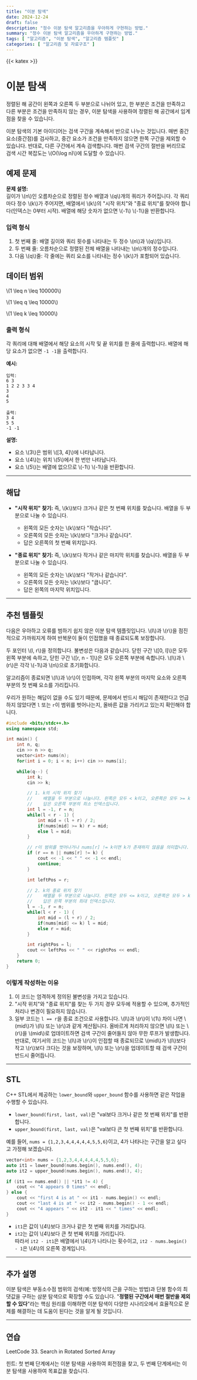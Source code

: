 ```yaml
---
title: "이분 탐색"
date: 2024-12-24
draft: false
description: "정수 이분 탐색 알고리즘을 우아하게 구현하는 방법."
summary: "정수 이분 탐색 알고리즘을 우아하게 구현하는 방법."
tags: [ "알고리즘", "이분 탐색", "알고리즘 템플릿" ]
categories: [ "알고리즘 및 자료구조" ]
---
```


{{< katex >}}

# 이분 탐색

정렬된 해 공간이 왼쪽과 오른쪽 두 부분으로 나뉘어 있고, 한 부분은 조건을 만족하고 다른 부분은 조건을 만족하지 않는 경우, 이분 탐색을 사용하여 정렬된 해 공간에서 임계점을 찾을 수 있습니다.

이분 탐색의 기본 아이디어는 검색 구간을 계속해서 반으로 나누는 것입니다. 매번 중간 요소(중간점)를 검사하고, 중간 요소가 조건을 만족하지 않으면 한쪽 구간을 제외할 수 있습니다. 반대로, 다른 구간에서 계속 검색합니다. 매번 검색 구간의 절반을 버리므로 검색 시간 복잡도는 \\(O(\log n)\\)에 도달할 수 있습니다.

## 예제 문제

**문제 설명:**  
길이가 \\(n\\)인 오름차순으로 정렬된 정수 배열과 \\(q\\)개의 쿼리가 주어집니다. 각 쿼리마다 정수 \\(k\\)가 주어지면, 배열에서 \\(k\\)의 "시작 위치"와 "종료 위치"를 찾아야 합니다(인덱스는 0부터 시작). 배열에 해당 숫자가 없으면 \\(-1\\) \\(-1\\)을 반환합니다.

### 입력 형식

1. 첫 번째 줄: 배열 길이와 쿼리 횟수를 나타내는 두 정수 \\(n\\)과 \\(q\\)입니다.
2. 두 번째 줄: 오름차순으로 정렬된 전체 배열을 나타내는 \\(n\\)개의 정수입니다.
3. 다음 \\(q\\)줄: 각 줄에는 쿼리 요소를 나타내는 정수 \\(k\\)가 포함되어 있습니다.

## 데이터 범위

\\(1 \leq n \leq 100000\\)

\\(1 \leq q \leq 10000\\)

\\(1 \leq k \leq 10000\\)

### 출력 형식

각 쿼리에 대해 배열에서 해당 요소의 시작 및 끝 위치를 한 줄에 출력합니다. 배열에 해당 요소가 없으면 `-1 -1`을 출력합니다.

**예시:**

```
입력:
6 3
1 2 2 3 3 4
3
4
5

출력:
3 4
5 5
-1 -1
```

**설명:**

- 요소 \\(3\\)은 범위 \\([3, 4]\\)에 나타납니다.
- 요소 \\(4\\)는 위치 \\(5\\)에서 한 번만 나타납니다.
- 요소 \\(5\\)는 배열에 없으므로 \\(-1\\) \\(-1\\)을 반환합니다.

---

## 해답

- **"시작 위치" 찾기:**
  즉, \\(k\\)보다 크거나 같은 첫 번째 위치를 찾습니다. 배열을 두 부분으로 나눌 수 있습니다.
    - 왼쪽의 모든 숫자는 \\(k\\)보다 "작습니다".
    - 오른쪽의 모든 숫자는 \\(k\\)보다 "크거나 같습니다".
    - 답은 오른쪽의 첫 번째 위치입니다.

- **"종료 위치" 찾기:**
  즉, \\(k\\)보다 작거나 같은 마지막 위치를 찾습니다. 배열을 두 부분으로 나눌 수 있습니다.
    - 왼쪽의 모든 숫자는 \\(k\\)보다 "작거나 같습니다".
    - 오른쪽의 모든 숫자는 \\(k\\)보다 "큽니다".
    - 답은 왼쪽의 마지막 위치입니다.

---

## 추천 템플릿

다음은 우아하고 오류를 범하기 쉽지 않은 이분 탐색 템플릿입니다. \\(l\\)과 \\(r\\)을 점진적으로 가까워지게 하여 반복문이 둘이 인접했을 때 종료되도록 보장합니다.

두 포인터 \\(l, r\\)을 정의합니다. 불변성은 다음과 같습니다. 닫힌 구간 \\([0, l]\\)은 모두 왼쪽 부분에 속하고, 닫힌 구간 \\([r, n - 1]\\)은 모두 오른쪽 부분에 속합니다. \\(l\\)과 \\(r\\)은 각각 \\(-1\\)과 \\(n\\)으로 초기화합니다.

알고리즘이 종료되면 \\(l\\)과 \\(r\\)이 인접하며, 각각 왼쪽 부분의 마지막 요소와 오른쪽 부분의 첫 번째 요소를 가리킵니다.

우리가 원하는 해답이 없을 수도 있기 때문에, 문제에서 반드시 해답이 존재한다고 언급하지 않았다면 `l` 또는 `r`이 범위를 벗어나는지, 올바른 값을 가리키고 있는지 확인해야 합니다.

```cpp
#include <bits/stdc++.h>
using namespace std;

int main() {
    int n, q;
    cin >> n >> q;
    vector<int> nums(n);
    for(int i = 0; i < n; i++) cin >> nums[i];

    while(q--) {
        int k;
        cin >> k;

        // 1. k의 시작 위치 찾기
        //    배열을 두 부분으로 나눕니다. 왼쪽은 모두 < k이고, 오른쪽은 모두 >= k입니다.
        //    답은 오른쪽 부분의 최소 인덱스입니다.
        int l = -1, r = n;
        while(l < r - 1) {
            int mid = (l + r) / 2;
            if(nums[mid] >= k) r = mid; 
            else l = mid;
        }

        // r이 범위를 벗어나거나 nums[r] != k이면 k가 존재하지 않음을 의미합니다.
        if (r == n || nums[r] != k) {
            cout << -1 << " " << -1 << endl;
            continue;
        }

        int leftPos = r;

        // 2. k의 종료 위치 찾기
        //    배열을 두 부분으로 나눕니다. 왼쪽은 모두 <= k이고, 오른쪽은 모두 > k입니다.
        //    답은 왼쪽 부분의 최대 인덱스입니다.
        l = -1, r = n;
        while(l < r - 1) {
            int mid = (l + r) / 2;
            if(nums[mid] <= k) l = mid;
            else r = mid;
        }

        int rightPos = l;
        cout << leftPos << " " << rightPos << endl;
    }
    return 0;
}
```

### 이렇게 작성하는 이유

1. 이 코드는 엄격하게 정의된 불변성을 가지고 있습니다.
2. "시작 위치"와 "종료 위치"를 찾는 두 가지 경우 모두에 적용할 수 있으며, 추가적인 처리나 변경이 필요하지 않습니다.
3. 일부 코드는 `l == r`을 종료 조건으로 사용합니다. \\(l\\)과 \\(r\\)이 \\(1\\) 차이 나면 \\(mid\\)가 \\(l\\) 또는 \\(r\\)과 같게 계산됩니다. 올바르게 처리하지 않으면 \\(l\\) 또는 \\(r\\)을 \\(mid\\)로 업데이트하면 검색 구간이 줄어들지 않아 무한 루프가 발생합니다. 반대로, 여기서의 코드는 \\(l\\)과 \\(r\\)이 인접할 때 종료되므로 \\(mid\\)가 \\(l\\)보다 작고 \\(r\\)보다 크다는 것을 보장하며, \\(l\\) 또는 \\(r\\)을 업데이트할 때 검색 구간이 반드시 줄어듭니다.

---

## STL

C++ STL에서 제공하는 `lower_bound`와 `upper_bound` 함수를 사용하면 같은 작업을 수행할 수 있습니다.

- `lower_bound(first, last, val)`은 "val보다 크거나 같은 첫 번째 위치"를 반환합니다.
- `upper_bound(first, last, val)`은 "val보다 큰 첫 번째 위치"를 반환합니다.

예를 들어, `nums = {1,2,3,4,4,4,4,4,5,5,6}`이고, 4가 나타나는 구간을 알고 싶다고 가정해 보겠습니다.

```cpp
vector<int> nums = {1,2,3,4,4,4,4,4,5,5,6};
auto it1 = lower_bound(nums.begin(), nums.end(), 4);
auto it2 = upper_bound(nums.begin(), nums.end(), 4);

if (it1 == nums.end() || *it1 != 4) {
    cout << "4 appears 0 times" << endl;
} else {
    cout << "first 4 is at " << it1 - nums.begin() << endl;
    cout << "last 4 is at " << it2 - nums.begin() - 1 << endl;
    cout << "4 appears " << it2 - it1 << " times" << endl;
}
```

- `it1`은 값이 \\(4\\)보다 크거나 같은 첫 번째 위치를 가리킵니다.
- `it2`는 값이 \\(4\\)보다 큰 첫 번째 위치를 가리킵니다.  
  따라서 `it2 - it1`은 배열에서 \\(4\\)가 나타나는 횟수이고, `it2 - nums.begin() - 1`은 \\(4\\)의 오른쪽 경계입니다.

---

## 추가 설명

이분 탐색은 부동소수점 범위의 검색(예: 방정식의 근을 구하는 방법)과 단봉 함수의 최댓값을 구하는 삼분 탐색으로 확장할 수도 있습니다.
"**정렬된 구간에서 매번 절반을 제외할 수 있다**"라는 핵심 원리를 이해하면 이분 탐색이 다양한 시나리오에서 효율적으로 문제를 해결하는 데 도움이 된다는 것을 알게 될 것입니다.

---

## 연습

LeetCode 33. Search in Rotated Sorted Array

힌트: 첫 번째 단계에서는 이분 탐색을 사용하여 회전점을 찾고, 두 번째 단계에서는 이분 탐색을 사용하여 목표값을 찾습니다.